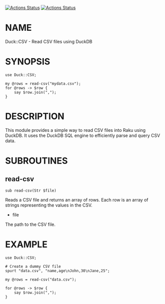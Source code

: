 [![Actions Status](https://github.com/bduggan/raku-duck-csv/actions/workflows/linux.yml/badge.svg)](https://github.com/bduggan/raku-duck-csv/actions/workflows/linux.yml)
[![Actions Status](https://github.com/bduggan/raku-duck-csv/actions/workflows/macos.yml/badge.svg)](https://github.com/bduggan/raku-duck-csv/actions/workflows/macos.yml)

NAME
====

Duck::CSV - Read CSV files using DuckDB

SYNOPSIS
========

    use Duck::CSV;

    my @rows = read-csv("mydata.csv");
    for @rows -> $row {
        say $row.join(",");
    }

DESCRIPTION
===========

This module provides a simple way to read CSV files into Raku using DuckDB. It uses the DuckDB SQL engine to efficiently parse and query CSV data.

SUBROUTINES
===========

read-csv
--------

    sub read-csv(Str $file)

Reads a CSV file and returns an array of rows. Each row is an array of strings representing the values in the CSV.

  * file

The path to the CSV file.

EXAMPLE
=======

    use Duck::CSV;

    # Create a dummy CSV file
    spurt "data.csv", "name,age\nJohn,30\nJane,25";

    my @rows = read-csv("data.csv");

    for @rows -> $row {
        say $row.join(",");
    }


